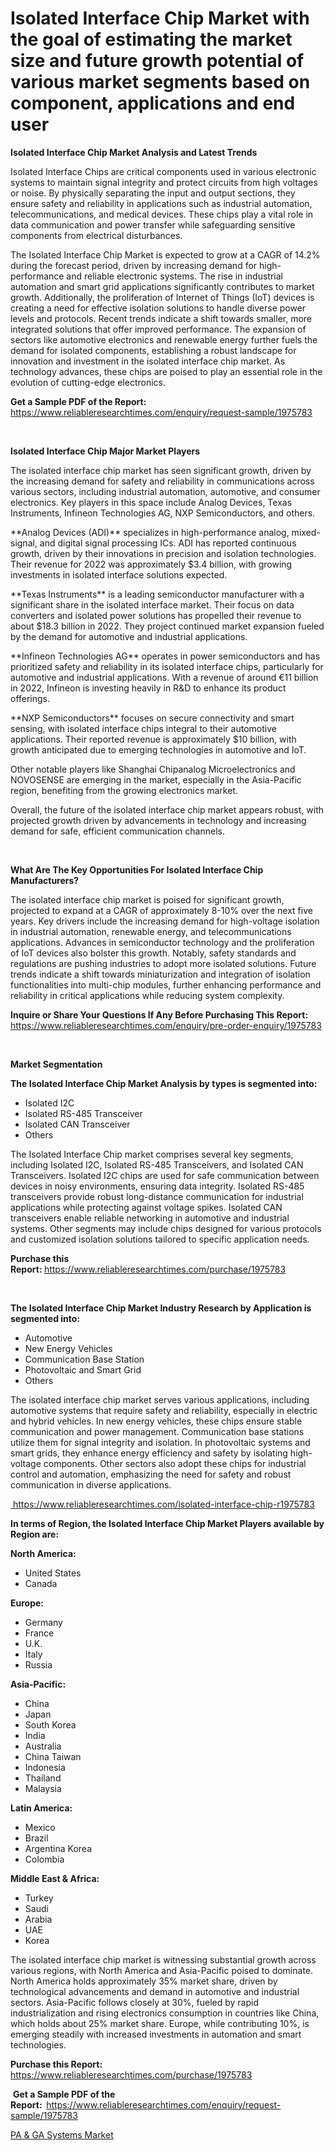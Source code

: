 <p><h1>Isolated Interface Chip Market with the goal of estimating the market size and future growth potential of various market segments based on component, applications and end user</h1></p><p><strong>Isolated Interface Chip Market Analysis and Latest Trends</strong></p>
<p><p>Isolated Interface Chips are critical components used in various electronic systems to maintain signal integrity and protect circuits from high voltages or noise. By physically separating the input and output sections, they ensure safety and reliability in applications such as industrial automation, telecommunications, and medical devices. These chips play a vital role in data communication and power transfer while safeguarding sensitive components from electrical disturbances.</p><p>The Isolated Interface Chip Market is expected to grow at a CAGR of 14.2% during the forecast period, driven by increasing demand for high-performance and reliable electronic systems. The rise in industrial automation and smart grid applications significantly contributes to market growth. Additionally, the proliferation of Internet of Things (IoT) devices is creating a need for effective isolation solutions to handle diverse power levels and protocols. Recent trends indicate a shift towards smaller, more integrated solutions that offer improved performance. The expansion of sectors like automotive electronics and renewable energy further fuels the demand for isolated components, establishing a robust landscape for innovation and investment in the isolated interface chip market. As technology advances, these chips are poised to play an essential role in the evolution of cutting-edge electronics.</p></p>
<p><strong>Get a Sample PDF of the Report:&nbsp;</strong> <a href="https://www.reliableresearchtimes.com/enquiry/request-sample/1975783?utm_campaign=3386&utm_medium=2&utm_source=Github&utm_content=ia&utm_term=07042025&utm_id=isolated-interface-chip">https://www.reliableresearchtimes.com/enquiry/request-sample/1975783</a></p>
<p>&nbsp;</p>
<p><strong>Isolated Interface Chip Major Market Players</strong></p>
<p><p>The isolated interface chip market has seen significant growth, driven by the increasing demand for safety and reliability in communications across various sectors, including industrial automation, automotive, and consumer electronics. Key players in this space include Analog Devices, Texas Instruments, Infineon Technologies AG, NXP Semiconductors, and others.</p><p>**Analog Devices (ADI)** specializes in high-performance analog, mixed-signal, and digital signal processing ICs. ADI has reported continuous growth, driven by their innovations in precision and isolation technologies. Their revenue for 2022 was approximately $3.4 billion, with growing investments in isolated interface solutions expected.</p><p>**Texas Instruments** is a leading semiconductor manufacturer with a significant share in the isolated interface market. Their focus on data converters and isolated power solutions has propelled their revenue to about $18.3 billion in 2022. They project continued market expansion fueled by the demand for automotive and industrial applications.</p><p>**Infineon Technologies AG** operates in power semiconductors and has prioritized safety and reliability in its isolated interface chips, particularly for automotive and industrial applications. With a revenue of around €11 billion in 2022, Infineon is investing heavily in R&D to enhance its product offerings.</p><p>**NXP Semiconductors** focuses on secure connectivity and smart sensing, with isolated interface chips integral to their automotive applications. Their reported revenue is approximately $10 billion, with growth anticipated due to emerging technologies in automotive and IoT.</p><p>Other notable players like Shanghai Chipanalog Microelectronics and NOVOSENSE are emerging in the market, especially in the Asia-Pacific region, benefiting from the growing electronics market.</p><p>Overall, the future of the isolated interface chip market appears robust, with projected growth driven by advancements in technology and increasing demand for safe, efficient communication channels.</p></p>
<p>&nbsp;</p>
<p><strong>What Are The Key Opportunities For Isolated Interface Chip Manufacturers?</strong></p>
<p><p>The isolated interface chip market is poised for significant growth, projected to expand at a CAGR of approximately 8-10% over the next five years. Key drivers include the increasing demand for high-voltage isolation in industrial automation, renewable energy, and telecommunications applications. Advances in semiconductor technology and the proliferation of IoT devices also bolster this growth. Notably, safety standards and regulations are pushing industries to adopt more isolated solutions. Future trends indicate a shift towards miniaturization and integration of isolation functionalities into multi-chip modules, further enhancing performance and reliability in critical applications while reducing system complexity.</p></p>
<p><strong>Inquire or Share Your Questions If Any Before Purchasing This Report:</strong> <a href="https://www.reliableresearchtimes.com/enquiry/pre-order-enquiry/1975783?utm_campaign=3386&utm_medium=2&utm_source=Github&utm_content=ia&utm_term=07042025&utm_id=isolated-interface-chip">https://www.reliableresearchtimes.com/enquiry/pre-order-enquiry/1975783</a></p>
<p>&nbsp;</p>
<p><strong>Market Segmentation</strong></p>
<p><strong>The Isolated Interface Chip Market Analysis by types is segmented into:</strong></p>
<p><ul><li>Isolated I2C</li><li>Isolated RS-485 Transceiver</li><li>Isolated CAN Transceiver</li><li>Others</li></ul></p>
<p><p>The Isolated Interface Chip market comprises several key segments, including Isolated I2C, Isolated RS-485 Transceivers, and Isolated CAN Transceivers. Isolated I2C chips are used for safe communication between devices in noisy environments, ensuring data integrity. Isolated RS-485 transceivers provide robust long-distance communication for industrial applications while protecting against voltage spikes. Isolated CAN transceivers enable reliable networking in automotive and industrial systems. Other segments may include chips designed for various protocols and customized isolation solutions tailored to specific application needs.</p></p>
<p><strong>Purchase this Report:&nbsp;</strong><a href="https://www.reliableresearchtimes.com/purchase/1975783?utm_campaign=3386&utm_medium=2&utm_source=Github&utm_content=ia&utm_term=07042025&utm_id=isolated-interface-chip">https://www.reliableresearchtimes.com/purchase/1975783</a></p>
<p>&nbsp;</p>
<p><strong>The Isolated Interface Chip Market Industry Research by Application is segmented into:</strong></p>
<p><ul><li>Automotive</li><li>New Energy Vehicles</li><li>Communication Base Station</li><li>Photovoltaic and Smart Grid</li><li>Others</li></ul></p>
<p><p>The isolated interface chip market serves various applications, including automotive systems that require safety and reliability, especially in electric and hybrid vehicles. In new energy vehicles, these chips ensure stable communication and power management. Communication base stations utilize them for signal integrity and isolation. In photovoltaic systems and smart grids, they enhance energy efficiency and safety by isolating high-voltage components. Other sectors also adopt these chips for industrial control and automation, emphasizing the need for safety and robust communication in diverse applications.</p></p>
<p><a href="https://www.reliableresearchtimes.com/isolated-interface-chip-r1975783?utm_campaign=3386&utm_medium=2&utm_source=Github&utm_content=ia&utm_term=07042025&utm_id=isolated-interface-chip">&nbsp;https://www.reliableresearchtimes.com/isolated-interface-chip-r1975783</a></p>
<p><strong>In terms of Region, the Isolated Interface Chip Market Players available by Region are:</strong></p>
<p>
    <p> <strong> North America: </strong>
        <ul>
            <li>United States</li>
            <li>Canada</li>
        </ul>
        </p> 
    <p> <strong> Europe: </strong>
        <ul>
            <li>Germany</li>
            <li>France</li>
            <li>U.K.</li>
            <li>Italy</li>
            <li>Russia</li>
        </ul>
        </p> 
    <p> <strong> Asia-Pacific: </strong>
        <ul>
            <li>China</li>
            <li>Japan</li>
            <li>South Korea</li>
            <li>India</li>
            <li>Australia</li>
            <li>China Taiwan</li>
            <li>Indonesia</li>
            <li>Thailand</li>
            <li>Malaysia</li>
        </ul>
        </p> 
    <p> <strong> Latin America: </strong>
        <ul>
            <li>Mexico</li>
            <li>Brazil</li>
            <li>Argentina Korea</li>
            <li>Colombia</li>
        </ul>
        </p> 
    <p> <strong> Middle East & Africa: </strong>
        <ul>
            <li>Turkey</li>
            <li>Saudi</li>
            <li>Arabia</li>
            <li>UAE</li>
            <li>Korea</li>
        </ul>
    </p>
    </p>
<p><p>The isolated interface chip market is witnessing substantial growth across various regions, with North America and Asia-Pacific poised to dominate. North America holds approximately 35% market share, driven by technological advancements and demand in automotive and industrial sectors. Asia-Pacific follows closely at 30%, fueled by rapid industrialization and rising electronics consumption in countries like China, which holds about 25% market share. Europe, while contributing 10%, is emerging steadily with increased investments in automation and smart technologies.</p></p>
<p><strong>Purchase this Report: </strong><a href="https://www.reliableresearchtimes.com/purchase/1975783?utm_campaign=3386&utm_medium=2&utm_source=Github&utm_content=ia&utm_term=07042025&utm_id=isolated-interface-chip">https://www.reliableresearchtimes.com/purchase/1975783</a></p>
<p>&nbsp;<strong>Get a Sample PDF of the Report:&nbsp;&nbsp;</strong><a href="https://www.reliableresearchtimes.com/enquiry/request-sample/1975783?utm_campaign=3386&utm_medium=2&utm_source=Github&utm_content=ia&utm_term=07042025&utm_id=isolated-interface-chip">https://www.reliableresearchtimes.com/enquiry/request-sample/1975783</a></p>
<p><strong></strong></p>
<p><p><a href="https://github.com/shafriusizi/Market-Research-Report-List-1/blob/main/pa-ga-systems-market.md?utm_campaign=3386&utm_medium=2&utm_source=Github&utm_content=ia&utm_term=07042025&utm_id=isolated-interface-chip">PA & GA Systems Market</a></p></p>